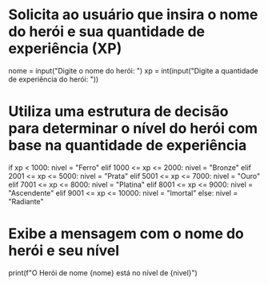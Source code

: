 # Solicita ao usuário que insira o nome do herói e sua quantidade de experiência (XP)
nome = input("Digite o nome do herói: ")
xp = int(input("Digite a quantidade de experiência do herói: "))

# Utiliza uma estrutura de decisão para determinar o nível do herói com base na quantidade de experiência
if xp < 1000:
    nivel = "Ferro"
elif 1000 <= xp <= 2000:
    nivel = "Bronze"
elif 2001 <= xp <= 5000:
    nivel = "Prata"
elif 5001 <= xp <= 7000:
    nivel = "Ouro"
elif 7001 <= xp <= 8000:
    nivel = "Platina"
elif 8001 <= xp <= 9000:
    nivel = "Ascendente"
elif 9001 <= xp <= 10000:
    nivel = "Imortal"
else:
    nivel = "Radiante"

# Exibe a mensagem com o nome do herói e seu nível
print(f"O Herói de nome {nome} está no nível de {nivel}")
